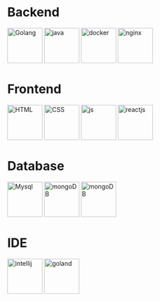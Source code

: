 

# Backend

<img src="https://www.nicepng.com/png/full/264-2641184_111-kb-png-golang-logo.png" alt="Golang" height="80"> <img src="https://cdn.icon-icons.com/icons2/2699/PNG/512/java_src_logo_icon_170556.png" alt="java" height="80"> <img src="https://cdn.icon-icons.com/icons2/2415/PNG/512/docker_original_wordmark_logo_icon_146557.png" alt="docker" height="80"> <img src="https://cdn.icon-icons.com/icons2/2415/PNG/512/nginx_original_logo_icon_146413.png" alt="nginx" height="80">


# Frontend

<img src="https://cdn.icon-icons.com/icons2/2415/PNG/512/html_plain_wordmark_logo_icon_146476.png" alt="HTML" height="80"> <img src="https://cdn.icon-icons.com/icons2/2415/PNG/512/css_original_wordmark_logo_icon_146576.png" alt="CSS" height="80"> <img src="https://cdn.icon-icons.com/icons2/2415/PNG/512/javascript_original_logo_icon_146455.png" alt="js" height="80"> <img src="https://cdn.icon-icons.com/icons2/2415/PNG/512/react_original_wordmark_logo_icon_146375.png" alt="reactjs" height="80">


# Database


<img src="https://cdn.icon-icons.com/icons2/2415/PNG/512/mysql_original_wordmark_logo_icon_146417.png" alt="Mysql" height="80"> <img src="https://cdn.icon-icons.com/icons2/2107/PNG/512/file_type_mongo_icon_130383.png" alt="mongoDB" height="80"> <img src="https://cdn.icon-icons.com/icons2/2107/PNG/512/file_type_mariadb_icon_130403.png" alt="mongoDB" height="80">


# IDE 

<img src="https://cdn.icon-icons.com/icons2/1381/PNG/512/intellij_93550.png" alt="intellij" height="80">
<img src="https://cdn.icon-icons.com/icons2/1381/PNG/512/goland_93948.png" alt="goland" height="80">
